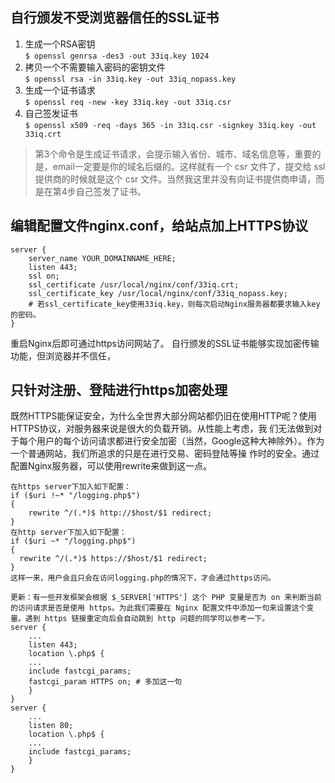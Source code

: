 ## 自行颁发不受浏览器信任的SSL证书
1. 生成一个RSA密钥  
`$ openssl genrsa -des3 -out 33iq.key 1024`
2. 拷贝一个不需要输入密码的密钥文件  
`$ openssl rsa -in 33iq.key -out 33iq_nopass.key`
3. 生成一个证书请求  
`$ openssl req -new -key 33iq.key -out 33iq.csr`
4. 自己签发证书  
`$ openssl x509 -req -days 365 -in 33iq.csr -signkey 33iq.key -out 33iq.crt`
> 第3个命令是生成证书请求，会提示输入省份、城市、域名信息等，重要的是，email一定要是你的域名后缀的。这样就有一个 csr 文件了，提交给 ssl 提供商的时候就是这个 csr 文件。当然我这里并没有向证书提供商申请，而是在第4步自己签发了证书。
## 编辑配置文件nginx.conf，给站点加上HTTPS协议
```
server {
    server_name YOUR_DOMAINNAME_HERE;
	listen 443;
	ssl on;
	ssl_certificate /usr/local/nginx/conf/33iq.crt;
	ssl_certificate_key /usr/local/nginx/conf/33iq_nopass.key;
	# 若ssl_certificate_key使用33iq.key，则每次启动Nginx服务器都要求输入key的密码。
}
```
重启Nginx后即可通过https访问网站了。
自行颁发的SSL证书能够实现加密传输功能，但浏览器并不信任，
## 只针对注册、登陆进行https加密处理
既然HTTPS能保证安全，为什么全世界大部分网站都仍旧在使用HTTP呢？使用HTTPS协议，对服务器来说是很大的负载开销。从性能上考虑，我 们无法做到对于每个用户的每个访问请求都进行安全加密（当然，Google这种大神除外）。作为一个普通网站，我们所追求的只是在进行交易、密码登陆等操 作时的安全。通过配置Nginx服务器，可以使用rewrite来做到这一点。
```
在https server下加入如下配置：
if ($uri !~* "/logging.php$")
{
    rewrite ^/(.*)$ http://$host/$1 redirect;
}
在http server下加入如下配置：
if ($uri ~* "/logging.php$")
{
  rewrite ^/(.*)$ https://$host/$1 redirect;
}
这样一来，用户会且只会在访问logging.php的情况下，才会通过https访问。
		  
更新：有一些开发框架会根据 $_SERVER['HTTPS'] 这个 PHP 变量是否为 on 来判断当前的访问请求是否是使用 https。为此我们需要在 Nginx 配置文件中添加一句来设置这个变量。遇到 https 链接重定向后会自动跳到 http 问题的同学可以参考一下。
server {
	...
    listen 443;
    location \.php$ {
	...
    include fastcgi_params;
    fastcgi_param HTTPS on; # 多加这一句
    }
}
server {
	...
    listen 80;
    location \.php$ {
    ...
    include fastcgi_params;
    }
}
```
